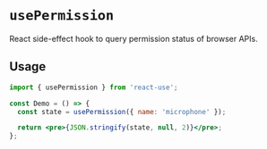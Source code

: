 # `usePermission`

React side-effect hook to query permission status of browser APIs.

## Usage

```jsx
import { usePermission } from 'react-use';

const Demo = () => {
  const state = usePermission({ name: 'microphone' });

  return <pre>{JSON.stringify(state, null, 2)}</pre>;
};
```

